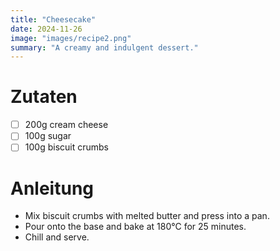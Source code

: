 ```yaml
---
title: "Cheesecake"
date: 2024-11-26
image: "images/recipe2.png"
summary: "A creamy and indulgent dessert."
---
```

# Zutaten
- [ ] 200g cream cheese
- [ ] 100g sugar
- [ ] 100g biscuit crumbs

# Anleitung
- Mix biscuit crumbs with melted butter and press into a pan. 
- Pour onto the base and bake at 180°C for 25 minutes.
- Chill and serve.
